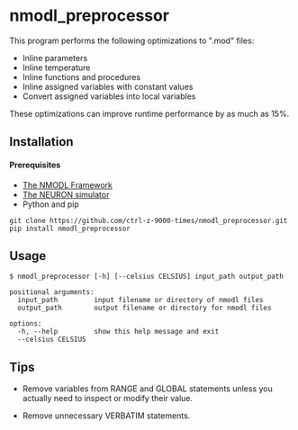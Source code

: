 # nmodl_preprocessor

This program performs the following optimizations to ".mod" files:
* Inline parameters
* Inline temperature
* Inline functions and procedures
* Inline assigned variables with constant values
* Convert assigned variables into local variables

These optimizations can improve runtime performance by as much as 15%.

## Installation

#### Prerequisites
* [The NMODL Framework](https://bluebrain.github.io/nmodl/html/index.html)
* [The NEURON simulator](https://www.neuron.yale.edu/neuron/)
* Python and pip

```
git clone https://github.com/ctrl-z-9000-times/nmodl_preprocessor.git
pip install nmodl_preprocessor
```

## Usage
```
$ nmodl_preprocessor [-h] [--celsius CELSIUS] input_path output_path

positional arguments:
  input_path         input filename or directory of nmodl files
  output_path        output filename or directory for nmodl files

options:
  -h, --help         show this help message and exit
  --celsius CELSIUS

```

## Tips

* Remove variables from RANGE and GLOBAL statements unless you actually need to
inspect or modify their value.  

* Remove unnecessary VERBATIM statements.  

